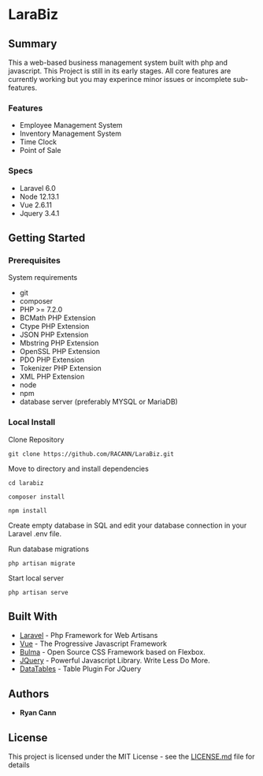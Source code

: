 # LaraBiz

## Summary

This a web-based business management system built with php and javascript. This Project is still in its early stages. All core features are currently working but you may experince minor issues or incomplete sub-features.

### Features

* Employee Management System
* Inventory Management System
* Time Clock
* Point of Sale

### Specs

* Laravel 6.0
* Node 12.13.1
* Vue 2.6.11
* Jquery 3.4.1

## Getting Started

### Prerequisites

System requirements

* git
* composer
* PHP >= 7.2.0
* BCMath PHP Extension
* Ctype PHP Extension
* JSON PHP Extension
* Mbstring PHP Extension
* OpenSSL PHP Extension
* PDO PHP Extension
* Tokenizer PHP Extension
* XML PHP Extension
* node
* npm
* database server (preferably MYSQL or MariaDB)

### Local Install

Clone Repository

```
git clone https://github.com/RACANN/LaraBiz.git
```

Move to directory and install dependencies

```
cd larabiz
```
```
composer install
```
```
npm install
```
Create empty database in SQL and edit your database connection in your Laravel .env file.

Run database migrations 
```
php artisan migrate 
```
Start local server

```
php artisan serve
```


## Built With

* [Laravel](https://laravel.com/) - Php Framework for Web Artisans  
* [Vue](https://vuejs.org/) - The Progressive Javascript Framework
* [Bulma](https://bulma.io/) - Open Source CSS Framework based on Flexbox.
* [JQuery](https://jquery.com/) - Powerful Javascript Library. Write Less Do More.
* [DataTables](https://datatables.net/) - Table Plugin For JQuery

## Authors

* **Ryan Cann** 

## License

This project is licensed under the MIT License - see the [LICENSE.md](LICENSE.md) file for details
